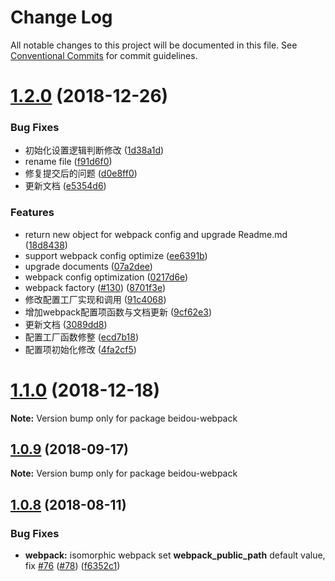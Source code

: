 # Change Log

All notable changes to this project will be documented in this file.
See [Conventional Commits](https://conventionalcommits.org) for commit guidelines.

<a name="1.2.0"></a>
# [1.2.0](https://github.com/alibaba/beidou/tree/master/packages/beidou-webpack/compare/v1.1.0...v1.2.0) (2018-12-26)


### Bug Fixes

*  初始化设置逻辑判断修改 ([1d38a1d](https://github.com/alibaba/beidou/tree/master/packages/beidou-webpack/commit/1d38a1d))
* rename file ([f91d6f0](https://github.com/alibaba/beidou/tree/master/packages/beidou-webpack/commit/f91d6f0))
* 修复提交后的问题 ([d0e8ff0](https://github.com/alibaba/beidou/tree/master/packages/beidou-webpack/commit/d0e8ff0))
* 更新文档 ([e5354d6](https://github.com/alibaba/beidou/tree/master/packages/beidou-webpack/commit/e5354d6))


### Features

* return new object for  webpack config and upgrade Readme.md ([18d8438](https://github.com/alibaba/beidou/tree/master/packages/beidou-webpack/commit/18d8438))
* support webpack config optimize ([ee6391b](https://github.com/alibaba/beidou/tree/master/packages/beidou-webpack/commit/ee6391b))
* upgrade documents ([07a2dee](https://github.com/alibaba/beidou/tree/master/packages/beidou-webpack/commit/07a2dee))
* webpack config optimization ([0217d6e](https://github.com/alibaba/beidou/tree/master/packages/beidou-webpack/commit/0217d6e))
* webpack factory ([#130](https://github.com/alibaba/beidou/tree/master/packages/beidou-webpack/issues/130)) ([8701f3e](https://github.com/alibaba/beidou/tree/master/packages/beidou-webpack/commit/8701f3e))
* 修改配置工厂实现和调用 ([91c4068](https://github.com/alibaba/beidou/tree/master/packages/beidou-webpack/commit/91c4068))
* 增加webpack配置项函数与文档更新 ([9cf62e3](https://github.com/alibaba/beidou/tree/master/packages/beidou-webpack/commit/9cf62e3))
* 更新文档 ([3089dd8](https://github.com/alibaba/beidou/tree/master/packages/beidou-webpack/commit/3089dd8))
* 配置工厂函数修整 ([ecd7b18](https://github.com/alibaba/beidou/tree/master/packages/beidou-webpack/commit/ecd7b18))
* 配置项初始化修改 ([4fa2cf5](https://github.com/alibaba/beidou/tree/master/packages/beidou-webpack/commit/4fa2cf5))




<a name="1.1.0"></a>

# [1.1.0](https://github.com/alibaba/beidou/tree/master/packages/beidou-webpack/compare/v1.0.10...v1.1.0) (2018-12-18)

**Note:** Version bump only for package beidou-webpack

<a name="1.0.9"></a>

## [1.0.9](https://github.com/alibaba/beidou/tree/master/packages/beidou-webpack/compare/v1.0.8...v1.0.9) (2018-09-17)

**Note:** Version bump only for package beidou-webpack

<a name="1.0.8"></a>

## [1.0.8](https://github.com/alibaba/beidou/tree/master/packages/beidou-webpack/compare/v1.0.7...v1.0.8) (2018-08-11)

### Bug Fixes

- **webpack:** isomorphic webpack set **webpack_public_path** default value, fix [#76](https://github.com/alibaba/beidou/tree/master/packages/beidou-webpack/issues/76) ([#78](https://github.com/alibaba/beidou/tree/master/packages/beidou-webpack/issues/78)) ([f6352c1](https://github.com/alibaba/beidou/tree/master/packages/beidou-webpack/commit/f6352c1))
